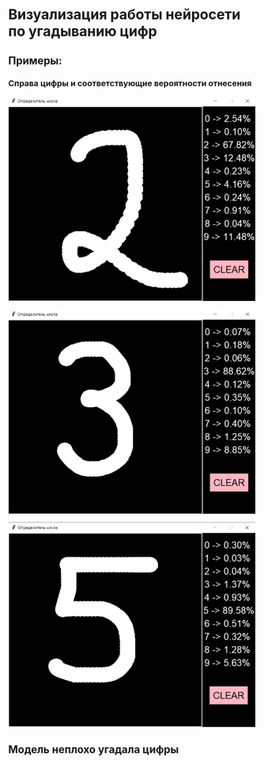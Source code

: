 <div>
  <h1>Визуализация работы нейросети по угадыванию цифр</h1>
</div>

<div>
  <h2>Примеры:</h2>
</div>

<div>
  <h3>Справа цифры и соответствующие вероятности отнесения</h3>
</div>

<p>
 <img width="500px" src="2.png" alt="qr"/>
</p>

<p>
 <img width="500px" src="3.png" alt="qr"/>
</p>


<p>
 <img width="500px" src="5.png" alt="qr"/>
</p>

<div>
  <h2>Модель неплохо угадала цифры</h2>
</div>
